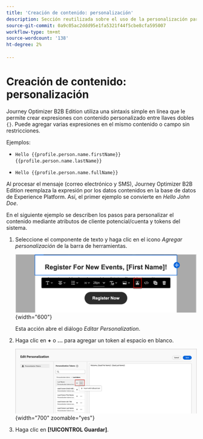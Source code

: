 ```yaml
---
title: 'Creación de contenido: personalización'
description: Sección reutilizada sobre el uso de la personalización para la creación de contenido
source-git-commit: 0a9c05ac2ddd95e1fa5321f44f5cbe8cfa595007
workflow-type: tm+mt
source-wordcount: '138'
ht-degree: 2%

---
```


# Creación de contenido: personalización

Journey Optimizer B2B Edition utiliza una sintaxis simple en línea que le permite crear expresiones con contenido personalizado entre llaves dobles `{}`. Puede agregar varias expresiones en el mismo contenido o campo sin restricciones.

Ejemplos:

* `Hello {{profile.person.name.firstName}} {{profile.person.name.lastName}}`

* `Hello {{profile.person.name.fullName}}`

Al procesar el mensaje (correo electrónico y SMS), Journey Optimizer B2B Edition reemplaza la expresión por los datos contenidos en la base de datos de Experience Platform. Así, el primer ejemplo se convierte en _Hello John Doe_.

En el siguiente ejemplo se describen los pasos para personalizar el contenido mediante atributos de cliente potencial/cuenta y tokens del sistema.

1. Seleccione el componente de texto y haga clic en el icono _Agregar personalización_ de la barra de herramientas.

   ![Haga clic en el icono Personalizar](../assets/content-design-shared/visual-designer-personalize-icon.png){width="600"}

   Esta acción abre el diálogo _Editar Personalization_.

1. Haga clic en **+** o **...** para agregar un token al espacio en blanco.

   ![Construir texto personalizado con tokens](../assets/content-design-shared/visual-designer-personalize-dialog.png){width="700" zoomable="yes"}

1. Haga clic en **[!UICONTROL Guardar]**.
